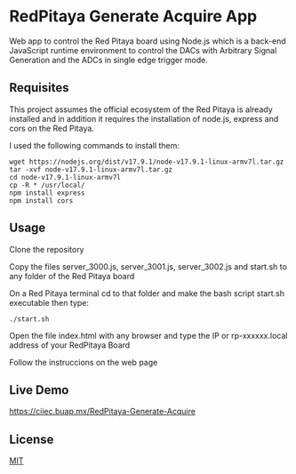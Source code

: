 # RedPitaya Generate Acquire App
Web app to control the Red Pitaya board using Node.js which is a back-end JavaScript runtime environment to 
control the DACs with Arbitrary Signal Generation and the ADCs in single edge trigger mode.


## Requisites

This project assumes the official ecosystem of the Red Pitaya is already installed and in addition it requires the installation of node.js,  express and cors on the Red Pitaya.

I used the following commands to install them:

    wget https://nodejs.org/dist/v17.9.1/node-v17.9.1-linux-armv7l.tar.gz
    tar -xvf node-v17.9.1-linux-armv7l.tar.gz
    cd node-v17.9.1-linux-armv7l 
    cp -R * /usr/local/
    npm install express
    npm install cors

## Usage

Clone the repository
    
Copy the files server_3000.js, server_3001.js, server_3002.js and start.sh to any folder of the Red Pitaya board
    
On a Red Pitaya terminal cd to that folder and make the bash script start.sh executable then type: 

    ./start.sh
    
Open the file index.html with any browser and type the IP or rp-xxxxxx.local address of your RedPitaya Board
    
Follow the instruccions on the web page

## Live Demo

https://ciiec.buap.mx/RedPitaya-Generate-Acquire
    
## License

[MIT](LICENSE)
